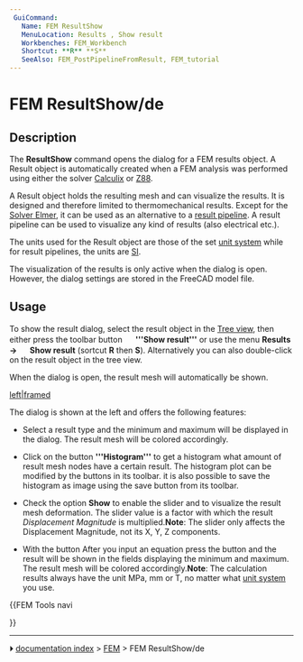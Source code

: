 ```yaml
---
 GuiCommand:
   Name: FEM ResultShow
   MenuLocation: Results , Show result
   Workbenches: FEM_Workbench
   Shortcut: **R** **S**
   SeeAlso: FEM_PostPipelineFromResult, FEM_tutorial
---
```


# FEM ResultShow/de

## Description

The **ResultShow** command opens the dialog for a FEM results object. A Result object is automatically created when a FEM analysis was performed using either the solver [Calculix](FEM_SolverCalculixCxxtools.md) or [Z88](FEM_SolverZ88.md).

A Result object holds the resulting mesh and can visualize the results. It is designed and therefore limited to thermomechanical results. Except for the [Solver Elmer](FEM_SolverElmer.md), it can be used as an alternative to a [result pipeline](FEM_PostPipelineFromResult.md). A result pipeline can be used to visualize any kind of results (also electrical etc.).

The units used for the Result object are those of the set [unit system](Preferences_Editor#Units.md) while for result pipelines, the units are [SI](https://en.wikipedia.org/wiki/International_System_of_Units).

The visualization of the results is only active when the dialog is open. However, the dialog settings are stored in the FreeCAD model file.

## Usage

To show the result dialog, select the result object in the [Tree view](Tree_view.md), then either press the toolbar button **<img src="images/FEM_ResultShow.svg" width=16px> '''Show result'''** or use the menu **Results → <img src="images/FEM_ResultShow.svg" width=16px> Show result** (sortcut **R** then **S**). Alternatively you can also double-click on the result object in the tree view.

When the dialog is open, the result mesh will automatically be shown.

[left\|framed](File:FEM_Result-Object-Dialog.png.md)

The dialog is shown at the left and offers the following features:

-   Select a result type and the minimum and maximum will be displayed in the dialog. The result mesh will be colored accordingly.

-   Click on the button **'''Histogram'''** to get a histogram what amount of result mesh nodes have a certain result. The histogram plot can be modified by the buttons in its toolbar. it is also possible to save the histogram as image using the save button from its toolbar.

-   Check the option **Show** to enable the slider and to visualize the result mesh deformation. The slider value is a factor with which the result *Displacement Magnitude* is multiplied.**Note**: The slider only affects the Displacement Magnitude, not its X, Y, Z components.

-   With the button After you input an equation press the button and the result will be shown in the fields displaying the minimum and maximum. The result mesh will be colored accordingly.**Note**: The calculation results always have the unit MPa, mm or T, no matter what [unit system](Preferences_Editor#Units.md) you use.





{{FEM Tools navi

}}



---
⏵ [documentation index](../README.md) > [FEM](Category_FEM.md) > FEM ResultShow/de
